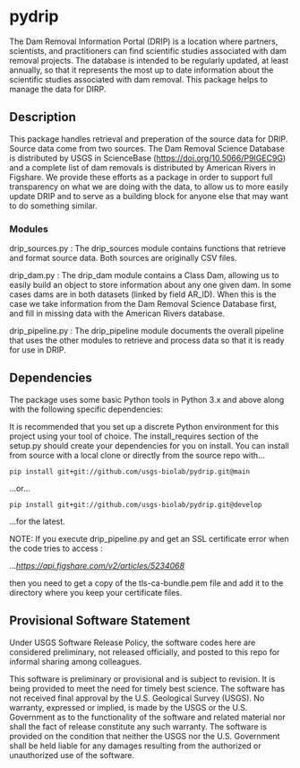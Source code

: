 # pydrip


The Dam Removal Information Portal (DRIP) is a location where partners, scientists, and practitioners can find scientific studies associated with dam removal projects. The database is intended to be regularly updated, at least annually, so that it represents the most up to date information about the scientific studies associated with dam removal. This package helps to manage the data for DIRP.

## Description


This package handles retrieval and preperation of the source data for DRIP.  Source data come from two sources.  The Dam Removal Science Database is distributed by USGS in ScienceBase (https://doi.org/10.5066/P9IGEC9G) and a complete list of dam removals is distributed by American Rivers in Figshare. We provide these efforts as a package in order to support full transparency on what we are doing with the data, to allow us to more easily update DRIP and to serve as a building block for anyone else that may want to do something similar.

### Modules

drip_sources.py : The drip_sources module contains functions that retrieve and format source data. Both sources are originally CSV files. 

drip_dam.py : The drip_dam module contains a Class Dam, allowing us to easily build an object to store information about any one given dam.  In some cases dams are in both datasets (linked by field AR_ID).  When this is the case we take information from the Dam Removal Science Database first, and fill in missing data with the American Rivers database.

drip_pipeline.py : The drip_pipeline module documents the overall pipeline that uses the other modules to retrieve and process data so that it is ready for use in DRIP.



## Dependencies


The package uses some basic Python tools in Python 3.x and above along with the following specific dependencies:




It is recommended that you set up a discrete Python environment for this project using your tool of choice. The install_requires section of the setup.py should create your dependencies for you on install. You can install from source with a local clone or directly from the source repo with...

``pip install git+git://github.com/usgs-biolab/pydrip.git@main``

...or...

``pip install git+git://github.com/usgs-biolab/pydrip.git@develop``

...for the latest.

NOTE:
If you execute drip_pipeline.py and get an SSL certificate error when the code tries to access :

..._https://api.figshare.com/v2/articles/5234068_

then you need to get a copy of the tls-ca-bundle.pem file and add it to the directory where you keep your certificate files.



## Provisional Software Statement


Under USGS Software Release Policy, the software codes here are considered preliminary, not released officially, and posted to this repo for informal sharing among colleagues.

This software is preliminary or provisional and is subject to revision. It is being provided to meet the need for timely best science. The software has not received final approval by the U.S. Geological Survey (USGS). No warranty, expressed or implied, is made by the USGS or the U.S. Government as to the functionality of the software and related material nor shall the fact of release constitute any such warranty. The software is provided on the condition that neither the USGS nor the U.S. Government shall be held liable for any damages resulting from the authorized or unauthorized use of the software.
